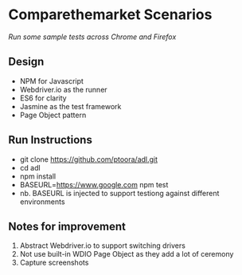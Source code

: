 # Comparethemarket Scenarios

*Run some sample tests across Chrome and Firefox*

## Design
* NPM for Javascript
* Webdriver.io as the runner
* ES6 for clarity
* Jasmine as the test framework
* Page Object pattern

## Run Instructions
* git clone https://github.com/ptoora/adl.git
* cd adl 
* npm install 
* BASEURL=https://www.google.com npm test
* nb. BASEURL is injected to support testiong against different environments

## Notes for improvement
1. Abstract Webdriver.io to support switching drivers
2. Not use built-in WDIO Page Object as they add a lot of ceremony
3. Capture screenshots